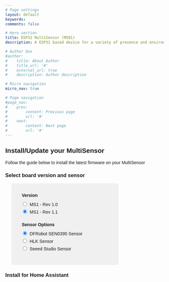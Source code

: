 ```yaml
---
# Page settings
layout: default
keywords:
comments: false

# Hero section
title: ESP32 MultiSensor (MS01)
description: A ESP32 based device for a variety of presence and environmental sensors. 

# Author box
#author:
#    title: About Author
#    title_url: '#'
#    external_url: true
#    description: Author description

# Micro navigation
micro_nav: true

# Page navigation
#page_nav:
#    prev:
#        content: Previous page
#        url: '#'
#    next:
#        content: Next page
#        url: '#'
---
```


<style>
  body {
    font-family: Arial, sans-serif;
  }

  #software-form {
    width: 300px;
    margin-left: 20px;
    padding: 20px;
    background-color: #f0f0f0;
    border-radius: 5px;
  }

  h1 {
    text-align: center;
  }

  fieldset {
    border: none;
    margin: 10px 0;
  }

  legend {
    font-weight: bold;
    margin-bottom: 5px;
  }

  label {
    display: block;
    margin-bottom: 5px;
  }

  input[type="radio"] {
    margin-right: 5px;
  }
</style>

<h2>Install/Update your MultiSensor</h2>
<p>Follow the guide below to install the latest firmware on your MultiSensor</p>

<h3>Select board version and sensor</h3>
<form id="software-form">
  <fieldset>
    <legend>Version</legend>
    <label><input type="radio" name="version" value="ms1_rev_1.0"> MS1 - Rev 1.0</label>
    <label><input type="radio" name="version" value="ms1_rev_1.1" checked> MS1 - Rev 1.1</label>
  </fieldset>

  <fieldset>
    <legend>Sensor Options</legend>
    <label><input type="radio" name="sensor" value="dfrobot_sen0395" checked> DFRobot SEN0395 Sensor</label>
    <label><input type="radio" name="sensor" value="hlk_sensor"> HLK Sensor</label>
    <label><input type="radio" name="sensor" value="seeed_studio_sensor"> Seeed Studio Sensor</label>
  </fieldset>
</form>


<h3>Install for Home Assistant</h3>
<p class="button-row" align="left">
  <esp-web-install-button></esp-web-install-button>
</p>


<script
  type="module"
  src="https://unpkg.com/esp-web-tools@9/dist/web/install-button.js?module"
></script>

<script>
  const versionRadios = document.getElementsByName("version");
  const sensorRadios = document.getElementsByName("sensor");
  const button = document.querySelector("esp-web-install-button");

  // Add event listeners to version and sensor radios
  for (let i = 0; i < versionRadios.length; i++) {
    versionRadios[i].addEventListener("change", handleSelectionChange);
  }
  for (let i = 0; i < sensorRadios.length; i++) {
    sensorRadios[i].addEventListener("change", handleSelectionChange);
  }

  // Function to handle selection change
  function handleSelectionChange() {
    const selectedVersion = document.querySelector('input[name="version"]:checked').value;
    const selectedSensor = document.querySelector('input[name="sensor"]:checked').value;
    let fileName;

    // Generate the software file name based on selected options
    if (selectedVersion === "ms1_rev_1.0") {
      if (selectedSensor === "dfrobot_sen0395") {
        fileName = "MS1-Rev1.0-SEN0395-manifest.json";
      } else if (selectedSensor === "hlk_sensor") {
        fileName = "MS1-Rev1.0-HLK-manifest.json";
      }
    } else if (selectedVersion === "ms1_rev_1.1") {
      if (selectedSensor === "dfrobot_sen0395") {
        fileName = "MS1-Rev1.1-SEN0395-manifest.json";
      } else if (selectedSensor === "seeed_studio_sensor") {
        fileName = "MS1-Rev1.1-Seeed-manifest.json";
      } else if (selectedSensor === "hlk_sensor") {
        fileName = "MS1-Rev1.1-HLK-manifest.json";
      }
    }

    // Set the manifest attribute of the button
    if (fileName) {
      button.manifest = `./${fileName}`;
      console.log("Installing software with file name:", fileName);
    } else {
      console.log("Please select a version and sensor option.");
    }
  }
</script>